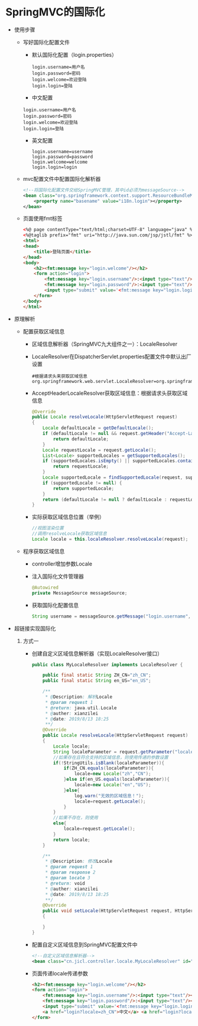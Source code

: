 # SpringMVC的国际化

* 使用步骤

  * 写好国际化配置文件

    * 默认国际化配置（login.properties）

      ```properties
      login.username=用户名
      login.password=密码
      login.welcome=欢迎登陆
      login.login=登陆
      ```

    *  中文配置

      ```properties
      login.username=用户名
      login.password=密码
      login.welcome=欢迎登陆
      login.login=登陆
      ```

    * 英文配置

      ```properties
      login.username=username
      login.password=password
      login.welcome=welcome
      login.login=login
      ```

      

  * mvc配置文件中配置国际化解析器

    ```xml
    <!--将国际化配置文件交给SpringMVC管理，其中id必须为messageSource-->
    <bean class="org.springframework.context.support.ResourceBundleMessageSource" id="messageSource">
        <property name="basename" value="i18n.login"></property>
    </bean>
    ```

    

  * 页面使用fmt标签

    ```html
    <%@ page contentType="text/html;charset=UTF-8" language="java" %>
    <%@taglib prefix="fmt" uri="http://java.sun.com/jsp/jstl/fmt" %>
    <html>
    <head>
        <title>登陆页面</title>
    </head>
    <body>
        <h2><fmt:message key="login.welcome"/></h2>
        <form action="login">
            <fmt:message key="login.username"/>:<input type="text"/><br/>
            <fmt:message key="login.password"/>:<input type="text"/><br/>
            <input type="submit" value='<fmt:message key="login.login"/>'/><br/>
        </form>
    </body>
    </html>
    ```

    

* 原理解析

  * 配置获取区域信息

    * 区域信息解析器（SpringMVC九大组件之一）：LocaleResolver

    * LocaleResolver在DispatcherServlet.properties配置文件中默认出厂设置

      ```properties
      #根据请求头来获取区域信息
      org.springframework.web.servlet.LocaleResolver=org.springframework.web.servlet.i18n.AcceptHeaderLocaleResolver
      ```

    * AcceptHeaderLocaleResolver获取区域信息：根据请求头获取区域信息

      ```java
      @Override
      public Locale resolveLocale(HttpServletRequest request) 
      {
          Locale defaultLocale = getDefaultLocale();
          if (defaultLocale != null && request.getHeader("Accept-Language") == null) 	   {
              return defaultLocale;
          }
          Locale requestLocale = request.getLocale();
          List<Locale> supportedLocales = getSupportedLocales();
          if (supportedLocales.isEmpty() || supportedLocales.contains(requestLocale))    {
              return requestLocale;
          }
          Locale supportedLocale = findSupportedLocale(request, supportedLocales);
          if (supportedLocale != null) {
              return supportedLocale;
          }
          return (defaultLocale != null ? defaultLocale : requestLocale);
      }
      ```

    * 实际获取区域信息位置（举例）

      ```java
      //视图渲染位置
      //调用resolveLocale获取区域信息
      Locale locale = this.localeResolver.resolveLocale(request);
      ```

  * 程序获取区域信息

    * controller增加参数Locale

    * 注入国际化文件管理器

      ```java
      @Autowired
      private MessageSource messageSource;
      ```

    * 获取国际化配置信息

      ```java
      String username = messageSource.getMessage("login.username", null, locale);
      ```

* 超链接实现国际化

  1. 方式一

     * 创建自定义区域信息解析器（实现LocaleResolver接口）

       ```java
       public class MyLocaleResolver implements LocaleResolver {
       
           public final static String ZH_CN="zh_CN";
           public final static String en_US="en_US";
       
           /**
            * @Description: 解析Locale
            * @param request 1
            * @return: java.util.Locale
            * @auther: xianzilei
            * @date: 2019/8/13 18:25
            **/
           @Override
           public Locale resolveLocale(HttpServletRequest request) 
           {
               Locale locale;
               String localeParameter = request.getParameter("locale");
               //如果存在且符合支持的区域信息，则使用传递的参数设置
               if(!StringUtils.isBlank(localeParameter)){
                   if(ZH_CN.equals(localeParameter)){
                       locale=new Locale("zh","CN");
                   }else if(en_US.equals(localeParameter)){
                       locale=new Locale("en","US");
                   }else{
                       log.warn("无效的区域信息！");
                       locale=request.getLocale();
                   }
               }
               //如果不存在，则使用
               else{
                   locale=request.getLocale();
               }
               return locale;
           }
       
           /**
            * @Description: 修改Locale
            * @param request 1
            * @param response 2
            * @param locale 3
            * @return: void
            * @auther: xianzilei
            * @date: 2019/8/13 18:25
            **/
           @Override
           public void setLocale(HttpServletRequest request, HttpServletResponse response, Locale locale) 
           {
       
           }
       }
       ```

     * 配置自定义区域信息到SpringMVC配置文件中

       ```xml
       <!--自定义区域信息解析器-->
       <bean class="cn.jicl.controller.locale.MyLocaleResolver" id="localeResolver"/>
       ```

     * 页面传递locale传递参数

       ```html
       <h2><fmt:message key="login.welcome"/></h2>
       <form action="login">
           <fmt:message key="login.username"/>:<input type="text"/><br/>
           <fmt:message key="login.password"/>:<input type="text"/><br/>
           <input type="submit" value='<fmt:message key="login.login"/>'/><br/>
           <a href="login?locale=zh_CN">中文</a> <a href="login?locale=en_US">English</a><br/>
       </form>
       ```

       

